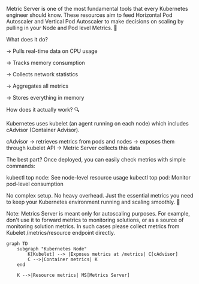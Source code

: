 Metric Server is one of the most fundamental tools that every Kubernetes engineer should know. These resources aim to feed Horizontal Pod Autoscaler and Vertical Pod Autoscaler to make decisions on scaling by pulling in your Node and Pod level Metrics. 🚀

What does it do? 

→ Pulls real-time data on CPU usage

→ Tracks memory consumption

→ Collects network statistics

→ Aggregates all metrics

→ Stores everything in memory 

How does it actually work? 🔍

Kubernetes uses kubelet (an agent running on each node) which includes cAdvisor (Container Advisor).

cAdvisor → retrieves metrics from pods and nodes → exposes them through kubelet API → Metric Server collects this data

The best part? Once deployed, you can easily check metrics with simple commands:

kubectl top node: See node-level resource usage
kubectl top pod: Monitor pod-level consumption


No complex setup. No heavy overhead. Just the essential metrics you need to keep your Kubernetes environment running and scaling smoothly. 💯

Note: Metrics Server is meant only for autoscaling purposes. For example, don't use it to forward metrics to monitoring solutions, or as a source of monitoring solution metrics. In such cases please collect metrics from Kubelet /metrics/resource endpoint directly.


```mermaid
graph TD
    subgraph "Kubernetes Node"
        K[Kubelet] --> |Exposes metrics at /metrics| C[cAdvisor]
        C -->|Container metrics| K
    end
    
    K -->|Resource metrics| MS[Metrics Server]




```
